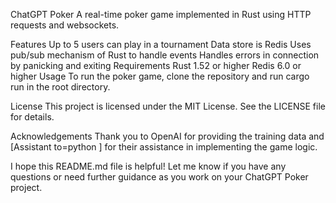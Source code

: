 ChatGPT Poker
A real-time poker game implemented in Rust using HTTP requests and websockets.

Features
Up to 5 users can play in a tournament
Data store is Redis
Uses pub/sub mechanism of Rust to handle events
Handles errors in connection by panicking and exiting
Requirements
Rust 1.52 or higher
Redis 6.0 or higher
Usage
To run the poker game, clone the repository and run cargo run in the root directory.

License
This project is licensed under the MIT License. See the LICENSE file for details.

Acknowledgements
Thank you to OpenAI for providing the training data and [Assistant to=python
] for their assistance in implementing the game logic.

I hope this README.md file is helpful! Let me know if you have any questions or need further guidance as you work on your ChatGPT Poker project.
